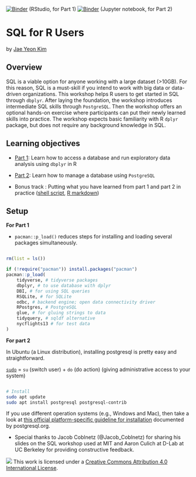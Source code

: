 [![Binder](https://mybinder.org/badge_logo.svg)](https://mybinder.org/v2/gh/jaeyk/sql-for-r-users/master?urlpath=rstudio) (RStudio, for Part 1)
[![Binder](https://mybinder.org/badge_logo.svg)](https://mybinder.org/v2/gh/jaeyk/sql-for-r-users/master) (Jupyter notebook, for Part 2)

# SQL for R Users

by [Jae Yeon Kim](https://jaeyk.github.io/)

## Overview

SQL is a viable option for anyone working with a large dataset (>10GB). For this reason, SQL is a must-skill if you intend to work with big data or data-driven organizations. This workshop helps R users to get started in SQL through `dbplyr`. After laying the foundation, the workshop introduces intermediate SQL skills through `PostgreSQL`. Then the workshop offers an optional hands-on exercise where participants can put their newly learned skills into practice. The workshop expects basic familiarity with R `dplyr` package, but does not require any background knowledge in SQL.

## Learning objectives

- [Part 1](https://github.com/dlab-berkeley/sql-for-r-users/blob/master/code/01_intro_to_sql.Rmd): Learn how to access a database and run exploratory data analysis using `dbplyr` in R

- [Part 2](https://github.com/dlab-berkeley/sql-for-r-users/blob/master/code/02_postgresql.md): Learn how to manage a database using `PostgreSQL`

- Bonus track : Putting what you have learned from part 1 and part 2 in practice ([shell script](https://github.com/dlab-berkeley/sql-for-r-users/blob/master/code/03_copy_csv_to_database.sh), [R markdown](https://github.com/dlab-berkeley/sql-for-r-users/blob/master/code/04_r_databsae_query.Rmd))

## Setup

**For Part 1**

- `pacman::p_load()` reduces steps for installing and loading several packages simultaneously.

```r

rm(list = ls())

if (!require("pacman")) install.packages("pacman")
pacman::p_load(
    tidyverse, # tidyverse packages
    dbplyr, # to use database with dplyr
    DBI, # for using SQL queries
    RSQLite, # for SQLite
    odbc, # backend engine; open data connectivity driver
    RPostgres, # PostgreSQL
    glue, # for gluing strings to data
    tidyquery, # sqldf alternative
    nycflights13 # for test data
)
```

**For part 2**

In Ubuntu (a Linux distribution), installing postgresql is pretty easy and straightforward.

[`sudo`](https://help.ubuntu.com/kubuntu/desktopguide/C/root-and-sudo.html) = `su` (switch user) + `do` (do action) (giving administrative access to your system)

```bash

# Install
sudo apt update
sudo apt install postgresql postgresql-contrib
```

If you use different operation systems (e.g., Windows and Mac), then take a look at [this official platform-specific guideline for installation](https://www.postgresql.org/docs/9.3/installation.html) documented by postgresql.org.

* Special thanks to Jacob Coblnetz (@Jacob_Coblnetz) for sharing his slides on the SQL workshop used at MIT and Aaron Culich at D-Lab at UC Berkeley for providing constructive feedback.

![](https://i.creativecommons.org/l/by/4.0/88x31.png) This work is licensed under a [Creative Commons Attribution 4.0 International License](https://creativecommons.org/licenses/by/4.0/).
